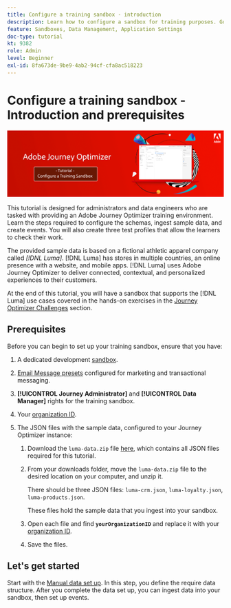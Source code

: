 ```yaml
---
title: Configure a training sandbox - introduction
description: Learn how to configure a sandbox for training purposes. Go through the steps required to configure the schemas, ingest sample data, and create events.
feature: Sandboxes, Data Management, Application Settings
doc-type: tutorial
kt: 9382
role: Admin
level: Beginner
exl-id: 8fa673de-9be9-4ab2-94cf-cfa8ac518223
---
```

# Configure a training sandbox - Introduction and prerequisites

![Banner Tutorial- Configure a training sandbox](./assets/ajo-banner-configure-training-sandbox.png)

This tutorial is designed for administrators and data engineers who are tasked with providing an Adobe Journey Optimizer training environment. Learn the steps required to configure the schemas, ingest sample data, and create events. You will also create three test profiles that allow the learners to check their work.

The provided sample data is based on a fictional athletic apparel company called _[!DNL Luma]_. [!DNL Luma] has stores in multiple countries, an online presence with a website, and mobile apps. [!DNL Luma] uses Adobe Journey Optimizer to deliver connected, contextual, and personalized experiences to their customers.

At the end of this tutorial, you will have a sandbox that supports the [!DNL Luma] use cases covered in the hands-on exercises in the [Journey Optimizer Challenges](/help/challenges/introduction-and-prerequisites.md) section.

## Prerequisites

Before you can begin to set up your training sandbox, ensure that you have:

1. A dedicated development [sandbox](https://experienceleague.adobe.com/docs/journey-optimizer-learn/tutorials/access-control/create-and-manage-sandboxes.html?lang=en).
1. [Email Message presets](https://experienceleague.adobe.com/docs/journey-optimizer-learn/tutorials/channel-configuration/set-up-email-channel.html?lang=en) configured for marketing and transactional messaging.
1. **[!UICONTROL Journey Administrator]** and **[!UICONTROL Data Manager]** rights for the training sandbox.
1. Your [organization ID](https://experienceleague.adobe.com/docs/core-services/interface/administration/organizations.html?lang=en).

1. The JSON files with the sample data, configured to your Journey Optimizer instance:

   1. Download the `luma-data.zip` file [here](/help/tutorial-configure-a-training-sandbox/assets/luma-data.zip), which contains all JSON files required for this tutorial.

   1. From your downloads folder, move the `luma-data.zip` file to the desired location on your computer, and unzip it.

      There should be three JSON files: `luma-crm.json`, `luma-loyalty.json`, `luma-products.json`.

      These files hold the sample data that you ingest into your sandbox.

   1. Open each file and find **`yourOrganizationID`** and replace it with your [organization ID](https://experienceleague.adobe.com/docs/core-services/interface/administration/organizations.html?lang=en).

   1. Save the files.

## Let's get started

Start with the [Manual data set up](/help/tutorial-configure-a-training-sandbox/manual-data-set-up.md). In this step, you define the require data structure. After you complete the data set up, you can ingest data into your sandbox, then set up events.
